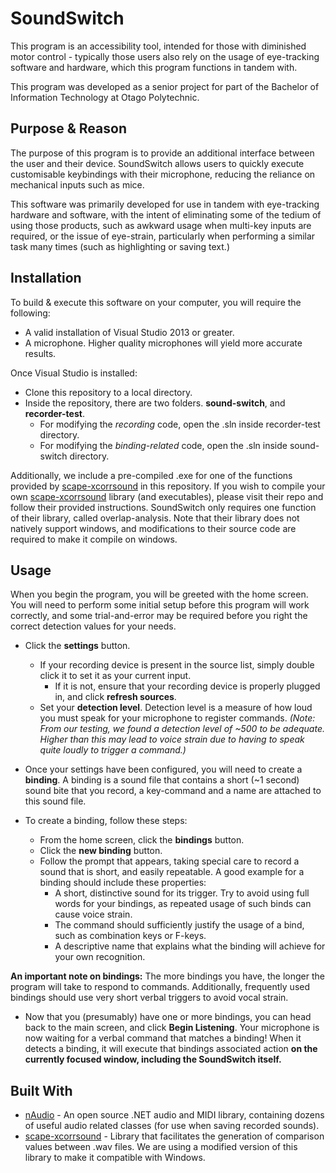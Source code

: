 # SoundSwitch
This program is an accessibility tool, intended for those with diminished motor
control - typically those users also rely on the usage of eye-tracking software
and hardware, which this program functions in tandem with.

This program was developed as a senior project for part of the Bachelor of
Information Technology at Otago Polytechnic.

## Purpose & Reason
The purpose of this program is to provide an additional interface between the user
and their device. SoundSwitch allows users to quickly execute customisable keybindings
with their microphone, reducing the reliance on mechanical inputs such as mice.

This software was primarily developed for use in tandem with eye-tracking hardware and software,
with the intent of eliminating some of the tedium of using those products, such as
awkward usage when multi-key inputs are required, or the issue of eye-strain,
particularly when performing a similar task many times (such as highlighting or saving text.)

## Installation
To build & execute this software on your computer, you will require the following:

* A valid installation of Visual Studio 2013 or greater.
* A microphone. Higher quality microphones will yield more accurate results.

Once Visual Studio is installed:
* Clone this repository to a local directory.
* Inside the repository, there are two folders. **sound-switch**, and **recorder-test**.
  * For modifying the *recording* code, open the .sln inside recorder-test directory.
  * For modifying the *binding-related* code, open the .sln inside sound-switch directory.

Additionally, we include a pre-compiled .exe for one of the functions provided by [scape-xcorrsound](https://github.com/openpreserve/scape-xcorrsound) in this repository.
If you wish to compile your own [scape-xcorrsound](https://github.com/openpreserve/scape-xcorrsound) library (and executables), please visit their repo and follow their provided instructions.
SoundSwitch only requires one function of their library, called overlap-analysis.
Note that their library does not natively support windows, and modifications to their source code are required to make it compile on windows.

## Usage
When you begin the program, you will be greeted with the home screen. You will need to perform some initial setup before this program will work correctly,
and some trial-and-error may be required before you right the correct detection values for your needs.
* Click the **settings** button.
  * If your recording device is present in the source list, simply double click it to set it as your current input.
    * If it is not, ensure that your recording device is properly plugged in, and click **refresh sources**.
  * Set your **detection level**. Detection level is a measure of how loud you must speak for your microphone to register commands.
  *(Note: From our testing, we found a detection level of ~500 to be adequate. Higher than this may lead to voice strain due to having to speak quite loudly to trigger a command.)*

* Once your settings have been configured, you will need to create a **binding**. A binding is a sound file that contains a short (~1 second) sound bite
that you record, a key-command and a name are attached to this sound file.
* To create a binding, follow these steps:
  * From the home screen, click the **bindings** button.
  * Click the **new binding** button.
  * Follow the prompt that appears, taking special care to record a sound that is short, and easily repeatable.
  A good example for a binding should include these properties:
    * A short, distinctive sound for its trigger. Try to avoid using full words for your bindings,
    as repeated usage of such binds can cause voice strain.
    * The command should sufficiently justify the usage of a bind, such as combination keys or F-keys.
    * A descriptive name that explains what the binding will achieve for your own recognition.

**An important note on bindings:** The more bindings you have, the longer the program will take to respond to commands.
Additionally, frequently used bindings should use very short verbal triggers to avoid vocal strain.

* Now that you (presumably) have one or more bindings, you can head back to the main screen,
and click **Begin Listening**. Your microphone is now waiting for a verbal command that matches a binding!
When it detects a binding, it will execute that bindings associated action **on the currently focused window, including the SoundSwitch itself.**

## Built With
* [nAudio](https://github.com/naudio/NAudio) - An open source .NET audio and MIDI library, containing dozens of useful audio related classes (for use when saving recorded sounds).
* [scape-xcorrsound](https://github.com/openpreserve/scape-xcorrsound) - Library that facilitates the generation of comparison values
between .wav files. We are using a modified version of this library to make it compatible with Windows.

